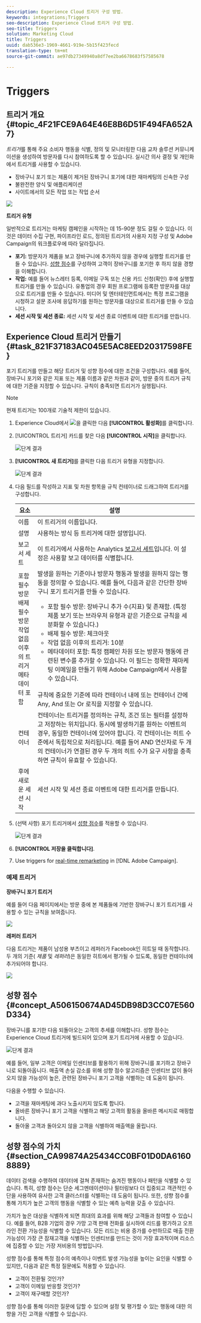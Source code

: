 ```yaml
---
description: Experience Cloud 트리거 구성 방법.
keywords: integrations;Triggers
seo-description: Experience Cloud 트리거 구성 방법.
seo-title: Triggers
solution: Marketing Cloud
title: Triggers
uuid: dab536e3-1969-4661-919e-5b15f423fecd
translation-type: tm+mt
source-git-commit: ae97db27349940a8df7ee2ba6678683f57585678

---
```



# Triggers

## 트리거 개요 {#topic_4F21FCE9A64E46E8B6D51F494FA652A7}

*트리거*&#x200B;를 통해 주요 소비자 행동을 식별, 정의 및 모니터링한 다음 교차 솔루션 커뮤니케이션을 생성하여 방문자를 다시 참여하도록 할 수 있습니다. 실시간 의사 결정 및 개인화에서 트리거를 사용할 수 있습니다.

* 장바구니 포기 또는 제품이 제거된 장바구니 포기에 대한 재마케팅의 신속한 구성
* 불완전한 양식 및 애플리케이션
* 사이트에서의 모든 작업 또는 작업 순서

![](assets/trigger-abandonment-2.png)

**트리거 유형**

일반적으로 트리거는 마케팅 캠페인을 시작하는 데 15-90분 정도 걸릴 수 있습니다. 이것은 데이터 수집 구현, 파이프라인 로드, 정의된 트리거의 사용자 지정 구성 및 Adobe Campaign의 워크플로우에 따라 달라집니다.

* **포기:** 방문자가 제품을 보고 장바구니에 추가하지 않을 경우에 실행할 트리거를 만들 수 있습니다. [성향 점수](../activation/triggers.md#concept_A506150674AD45DB98D3CC07E560D334)를 구성하여 고객이 장바구니를 포기한 후 하지 않을 경향을 이해합니다.
* **작업:** 예를 들어 뉴스레터 등록, 이메일 구독 또는 신용 카드 신청(확인) 후에 실행할 트리거를 만들 수 있습니다. 유통업의 경우 회원 프로그램에 등록한 방문자를 대상으로 트리거를 만들 수 있습니다. 미디어 및 엔터테인먼트에서는 특정 프로그램을 시청하고 설문 조사에 응답하기를 원하는 방문자를 대상으로 트리거를 만들 수 있습니다.
* **세션 시작 및 세션 종료:** 세션 시작 및 세션 종료 이벤트에 대한 트리거를 만듭니다.

## Experience Cloud 트리거 만들기 {#task_821F37183AC045E5AC8EED20317598FE}

포기 트리거를 만들고 해당 트리거 및 성향 점수에 대한 조건을 구성합니다. 예를 들어, 장바구니 포기와 같은 지표 또는 제품 이름과 같은 차원과 같이, 방문 중의 트리거 규칙에 대한 기준을 지정할 수 있습니다. 규칙이 충족되면 트리거가 실행됩니다.

<!-- t_create-trigger.xml -->

>[!NOTE]
>
>현재 트리거는 100개로 기술적 제한이 있습니다.

1. Experience Cloud에서 ![](assets/menu-icon.png)을 클릭한 다음 **[!UICONTROL 활성화]**&#x200B;를 클릭합니다.
1. [!UICONTROL 트리거] 카드를 찾은 다음 **[!UICONTROL 시작]**&#x200B;을 클릭합니다.

   ![단계 결과](assets/activation-triggers.png)

1. **[!UICONTROL 새 트리거]**&#x200B;를 클릭한 다음 트리거 유형을 지정합니다.

   ![단계 결과](assets/add-trigger.png)

1. 다음 필드를 작성하고 지표 및 차원 항목을 규칙 컨테이너로 드래그하여 트리거를 구성합니다. 

   | 요소 | 설명 |
   |--- |--- |
   | 이름 | 이 트리거의 이름입니다. |
   | 설명 | 사용하는 방식 등 트리거에 대한 설명입니다. |
   | 보고서 세트 | 이 트리거에서 사용하는 Analytics [보고서 세트](https://docs.adobe.com/content/help/en/analytics/implementation/analytics-basics/ref-reports-report-suites.html)입니다. 이 설정은 사용할 보고 데이터를 식별합니다. |
   | 포함 필수 방문<br>배제 필수 방문<br>작업 없음 이후의 트리거<br>메타데이터 포함 | 발생을 원하는 기준이나 방문자 행동과 발생을 원하지 않는 행동을 정의할 수 있습니다.  예를 들어, 다음과 같은 간단한 장바구니 포기 트리거를 만들 수 있습니다.<ul><li>포함 필수 방문: 장바구니 추가 수(지표) 및 존재함. (특정 제품 보기 또는 브라우저 유형과 같은 기준으로 규칙을 세분화할 수 있습니다.)</li><li>배제 필수 방문: 체크아웃</li><li>작업 없음 이후의 트리거: 10분</li><li>메타데이터 포함: 특정 캠페인 차원 또는 방문자 행동에 관련된 변수를 추가할 수 있습니다. 이 필드는 정확한 재마케팅 이메일을 만들기 위해 Adobe Campaign에서 사용할 수 있습니다.</li></ul><br>규칙에 중요한 기준에 따라 컨테이너 내에 또는 컨테이너 간에 Any, And 또는 Or 로직을 지정할 수 있습니다. |
   | 컨테이너 | 컨테이너는 트리거를 정의하는 규칙, 조건 또는 필터를 설정하고 저장하는 위치입니다. 동시에 발생하기를 원하는 이벤트의 경우, 동일한 컨테이너에 있어야 합니다. 각 컨테이너는 히트 수준에서 독립적으로 처리됩니다.  예를 들어 AND 연산자로 두 개의 컨테이너가 연결된 경우 두 개의 히트 수가 요구 사항을 충족하면 규칙이 유효할 수 있습니다. |
   | 후에 새로운 세션 시작 | 세션 시작 및 세션 종료 이벤트에 대한 트리거를 만듭니다. |

1. (선택 사항) 포기 트리거에서 [성향 점수](../activation/triggers.md#concept_A506150674AD45DB98D3CC07E560D334)를 적용할 수 있습니다.

   ![단계 결과](assets/propensity-scoring.png)

1. **[!UICONTROL 저장을 클릭합니다]**.
1. Use triggers for [real-time remarketing](https://docs.campaign.adobe.com/doc/standard/en/EMA_Transactional_messaging_Marketing_Cloud_Triggers.html) in [!DNL Adobe Campaign].

### 예제 트리거

**장바구니 포기 트리거**

예를 들어 다음 페이지에서는 방문 중에 본 제품들에 기반한 장바구니 포기 트리거를 사용할 수 있는 규칙을 보여줍니다.

![](assets/abandonment-trigger.png)

**레퍼러 트리거**

다음 트리거는 제품이 남성용 부츠이고 레퍼러가 Facebook인 히트일 때 동작합니다. 두 개의 기준( *제품* 및 *레퍼러*)은 동일한 히트에서 평가될 수 있도록, 동일한 컨테이너에 추가되어야 합니다.

![](assets/fb-boots-promo.png)

## 성향 점수 {#concept_A506150674AD45DB98D3CC07E560D334}

<!-- propensity-scoring.xml -->

장바구니를 포기한 다음 되돌아오는 고객의 추세를 이해합니다. 성향 점수는 Experience Cloud 트리거에 빌드되어 있으며 포기 트리거에 사용할 수 있습니다.

![단계 결과](assets/propensity-scoring.png)

예를 들어, 일부 고객은 이메일 인센티브를 활용하기 위해 장바구니를 포기하고 장바구니로 되돌아옵니다. 매출액 손실 감소를 위해 성향 점수 알고리즘은 인센티브 없이 돌아오지 않을 가능성이 높은, 관련된 장바구니 포기 고객을 식별하는 데 도움이 됩니다.

다음을 수행할 수 있습니다.

* 고객을 재마케팅에 과다 노출시키지 않도록 합니다.
* 올바른 장바구니 포기 고객을 식별하고 해당 고객의 활동을 올바른 메시지로 매핑합니다.
* 돌아올 고객과 돌아오지 않을 고객을 식별하여 매출액을 올립니다.

## 성향 점수의 가치 {#section_CA99874A25434CC0BF01D0DA61608889}

데이터 검색을 수행하여 데이터에 걸쳐 존재하는 숨겨진 행동이나 패턴을 식별할 수 있습니다. 특히, 성향 점수는 단순 세그멘테이션이나 필터링보다 더 집중되고 객관적인 수단을 사용하여 유사한 고객 클러스터를 식별하는 데 도움이 됩니다. 또한, 성향 점수를 통해 가치가 높은 고객의 행동을 식별할 수 있는 예측 능력을 갖출 수 있습니다.

가치가 높은 대상을 식별하게 되면 최대의 효과를 위해 해당 고객들과 참여할 수 있습니다. 예를 들어, B2B 기업의 경우 가망 고객 판매 전화를 실시하여 리드를 평가하고 오프라인 전환 가능성을 식별할 수 있습니다. 모든 리드는 비용 증가를 수반하므로 매출 전환 가능성이 가장 큰 잠재고객을 식별하는 인센티브를 만드는 것이 가장 효과적이며 리소스에 집중할 수 있는 가장 저비용의 방법입니다.

성향 점수를 통해 특정 점수의 예측이나 이벤트 발생 가능성을 높이는 요인을 식별할 수 있지만, 다음과 같은 특정 질문에도 적용할 수 있습니다.

* 고객이 전환될 것인가?
* 고객이 이메일 반응할 것인가?
* 고객이 재구매할 것인가?

성향 점수를 통해 이러한 질문에 답할 수 있으며 설정 및 평가할 수 있는 행동에 대한 의향을 가진 고객을 식별할 수 있습니다.
